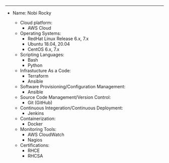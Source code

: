 ---
- Name: Nobi Rocky

    - Cloud platform:
        - AWS Cloud
    - Operating Systems:
        - RedHat Linux Release 6.x, 7.x
        - Ubuntu 18.04, 20.04
        - CentOS 6.x, 7.x
    - Scripting Languages:
        - Bash
        - Python    
    - Infrastucture As a Code:
        - Terraform
        - Ansible
    - Software Provisioning/Configuration Management:
        - Ansible
    - Source Code Management/Version Control:
        - Git (GitHub)
    - Continuous Integeration/Continuous Deployment:
        - Jenkins
    - Containerization:
        - Docker
    - Monitoring Tools:
        - AWS CloudWatch
        - Nagios
    - Certifications:
        - RHCE
        - RHCSA
